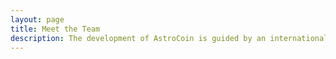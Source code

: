 ```yaml
---
layout: page
title: Meet the Team
description: The development of AstroCoin is guided by an international team.
---
```


<script setup>
import {
  VPTeamPage,
  VPTeamPageTitle,
  VPTeamMembers
} from 'vitepress/theme';

import members from './members.json';
</script>

<VPTeamPage>
  <VPTeamPageTitle>
    <template #title>
      Our Team
    </template>
    <template #lead>
      The development of AstroCoin is guided by an Astrum Laboratory
      team, some of whom have chosen to be featured below.
    </template>
  </VPTeamPageTitle>
  <VPTeamMembers
    :members="members"
  />
</VPTeamPage>